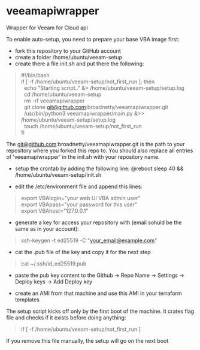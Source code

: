 # veeamapiwrapper

Wrapper for Veeam for Cloud api 


To enable auto-setup, you need to prepare your base VBA image first:
- fork this repository to your GitHub account
- create a folder /home/ubuntu/veeam-setup
- create there a file init.sh and put there the following:

>#!/bin/bash<br />
>if [ -f /home/ubuntu/veeam-setup/not_first_run ]; then<br />
>&nbsp;&nbsp;echo "Starting script.." &> /home/ubuntu/veeam-setup/setup.log<br />
>&nbsp;&nbsp;cd /home/ubuntu/veeam-setup<br />
>&nbsp;&nbsp;rm -rf veeamapiwrapper<br />
>&nbsp;&nbsp;git clone git@github.com:broadnetty/veeamapiwrapper.git<br />
>&nbsp;&nbsp;/usr/bin/python3 veeamapiwrapper/main.py &>> /home/ubuntu/veeam-setup/setup.log<br />
>&nbsp;&nbsp;touch /home/ubuntu/veeam-setup/not_first_run<br />
>fi


The git@github.com:broadnetty/veeamapiwrapper.git is the path to your repository where you forked this repo to.
You should also replace all entries of 'veeamapiwrapper' in the init.sh with your repository name. 

- setup the crontab by adding the following line:
@reboot sleep 40 && /home/ubuntu/veeam-setup/init.sh

- edit the /etc/environment file and append this lines:

>export VBAlogin="your web UI VBA admin user"<br />
>export VBApass="your password for this user"<br />
>export VBAhost="127.0.0.1"<br />

- generate a key for access your repository with (email sohuld be the same as in your account):
>ssh-keygen -t ed25519 -C "your_email@example.com"

- cat the .pub file of the key and copy it for the next step
>cat ~/.ssh/id_ed25519.pub

- paste the pub key content to the Github -> Repo Name -> Settings -> Deploy keys -> Add Deploy key

- create an AMI from that machine and use this AMI in your terraform templates

The setup script kicks off only by the first boot of the machine. It crates flag file and checks if it exists before doing anything:
>if [ -f /home/ubuntu/veeam-setup/not_first_run ]

If you remove this file manually, the setup will go on the next boot
